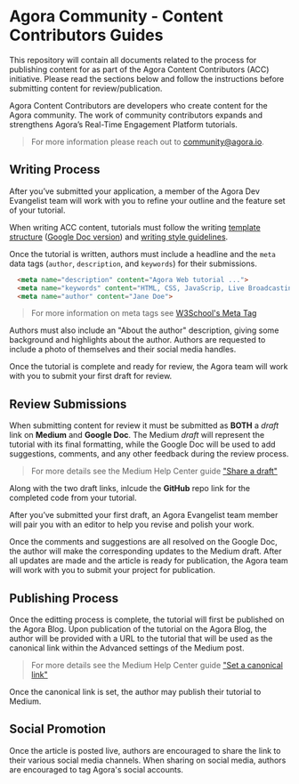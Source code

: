 # Agora Community - Content Contributors Guides #
This repository will contain all documents related to the process for publishing content for as part of the Agora Content Contributors (ACC) initiative. Please read the sections below and follow the instructions before submitting content for review/publication.

Agora Content Contributors are developers who create content for the Agora community. The work of community contributors expands and strengthens Agora’s Real-Time Engagement Platform tutorials. 

> For more information please reach out to [community@agora.io](mailto:community@agora.io?subject=[GitHub]%20Content%20Contributor%20More%20Info).

## Writing Process ##
After you’ve submitted your application, a member of the Agora Dev Evangelist team will work with you to refine your outline and the feature set of your tutorial.

When writing ACC content, tutorials must follow the writing [template structure](/External-Tutorial-Structure-Template.md) ([Google Doc version](https://docs.google.com/document/d/1dgXSGk5QCZQbe7J-lUXInkcdeEBM1RDZNXNS1SGoC6I/edit?usp=sharing)) and [writing style guidelines](/content-contributor-program-writing-guidelines.pdf). 

Once the tutorial is written, authors must include a headline and the `meta` data tags (`author`, `description`, and `keywords`) for their submissions.

```html
  <meta name="description" content="Agora Web tutorial ...">
  <meta name="keywords" content="HTML, CSS, JavaScrip, Live Broadcasting, Video">
  <meta name="author" content="Jane Doe">
```
> For more information on meta tags see [W3School's Meta Tag](https://www.w3schools.com/tags/tag_meta.asp)

Authors must also include an "About the author" description, giving some background and highlights about the author. Authors are requested to include a photo of themselves and their social media handles.

Once the tutorial is complete and ready for review, the Agora team will work with you to submit your first draft for review. 

## Review Submissions ##
When submitting content for review it must be submitted as **BOTH** a _draft_ link on **Medium** and **Google Doc**. The Medium _draft_ will represent the tutorial with its final formatting, while the Google Doc will be used to add suggestions, comments, and any other feedback during the review process. 

> For more details see the Medium Help Center guide ["Share a draft"](https://help.medium.com/hc/en-us/articles/215564177-Share-a-draft)

Along with the two draft links, inlcude the **GitHub** repo link for the completed code from your tutorial.

After you’ve submitted your first draft, an Agora Evangelist team member will pair you with an editor to help you revise and polish your work.

Once the comments and suggestions are all resolved on the Google Doc, the author will make the corresponding updates to the Medium draft. After all updates are made and the article is ready for publication, the Agora team will work with you to submit your project for publication. 

## Publishing Process ##
Once the editting process is complete, the tutorial will first be published on the Agora Blog. Upon publication of the tutorial on the Agora Blog, the author will be provided with a URL to the tutorial that will be used as the canonical link within the Advanced settings of the Medium post.
 
> For more details see the Medium Help Center guide ["Set a canonical link"](https://help.medium.com/hc/en-us/articles/360033930293-Set-a-canonical-link)

Once the canonical link is set, the author may publish their tutorial to Medium. 

## Social Promotion ##
Once the article is posted live, authors are encouraged to share the link to their various social media channels. When sharing on social media, authors are encouraged to tag Agora's social accounts.
